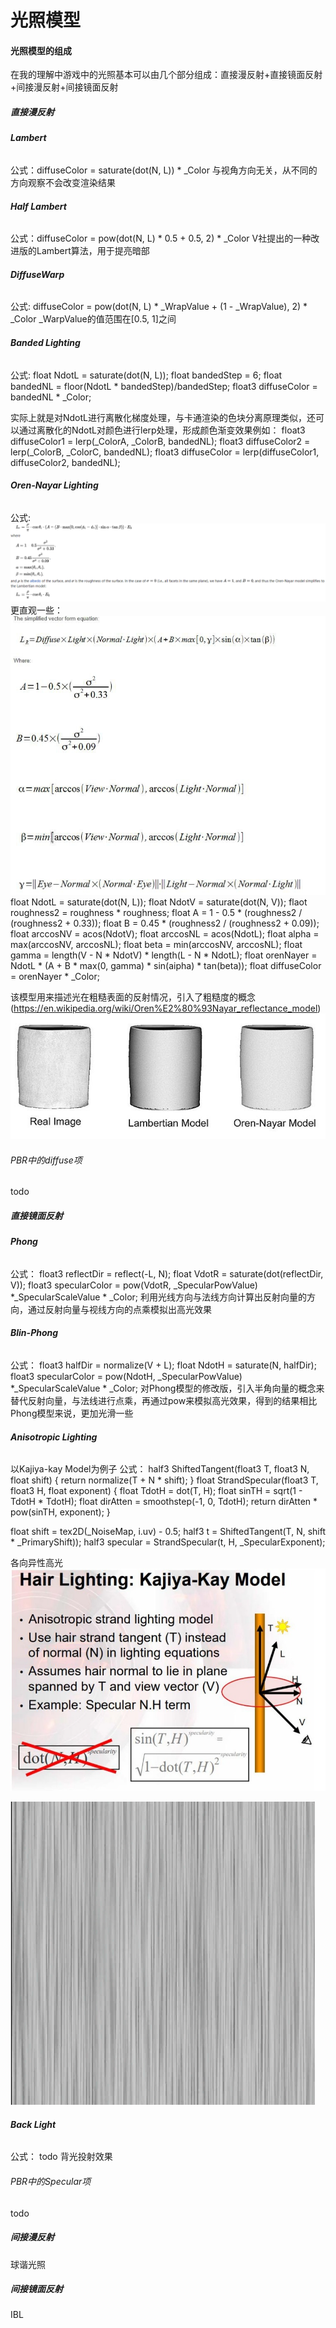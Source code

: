 # 光照模型
#### 光照模型的组成
在我的理解中游戏中的光照基本可以由几个部分组成：直接漫反射+直接镜面反射+间接漫反射+间接镜面反射

##### 直接漫反射
###### **Lambert**
公式：diffuseColor = saturate(dot(N, L)) * _Color
与视角方向无关，从不同的方向观察不会改变渲染结果

###### **Half Lambert**
公式：diffuseColor = pow(dot(N, L) * 0.5 + 0.5, 2) * _Color
V社提出的一种改进版的Lambert算法，用于提亮暗部

###### **DiffuseWarp**
公式: diffuseColor = pow(dot(N, L) * _WrapValue + (1 - _WrapValue), 2) * _Color
_WarpValue的值范围在[0.5, 1]之间

###### **Banded Lighting**
公式:
float NdotL = saturate(dot(N, L));
float bandedStep = 6;
float bandedNL = floor(NdotL * bandedStep)/bandedStep;
float3 diffuseColor = bandedNL * _Color;

实际上就是对NdotL进行离散化梯度处理，与卡通渲染的色块分离原理类似，还可以通过离散化的NdotL对颜色进行lerp处理，形成颜色渐变效果例如：
float3 diffuseColor1 = lerp(_ColorA, _ColorB, bandedNL);
float3 diffuseColor2 = lerp(_ColorB, _ColorC, bandedNL);
float3 diffuseColor = lerp(diffuseColor1, diffuseColor2, bandedNL);

###### **Oren-Nayar Lighting**
公式:
![](vx_images/5169347200351.png)
更直观一些：
![](vx_images/5982849226810.png)
float NdotL = saturate(dot(N, L));
float NdotV = saturate(dot(N, V));
flaot roughness2 = roughness * roughness;
float A = 1 - 0.5 * (roughness2 / (roughness2 + 0.33));
float B = 0.45 * (roughness2 / (roughness2 + 0.09));
float arccosNV = acos(NdotV);
float arccosNL = acos(NdotL);
float alpha = max(arccosNV, arccosNL);
float beta = min(arccosNV, arccosNL);
float gamma = length(V - N * NdotV) * length(L - N * NdotL);
float orenNayer = NdotL * (A + B * max(0, gamma) * sin(aipha) * tan(beta));
float diffuseColor = orenNayer * _Color;

该模型用来描述光在粗糙表面的反射情况，引入了粗糙度的概念(https://en.wikipedia.org/wiki/Oren%E2%80%93Nayar_reflectance_model)
![](vx_images/254849206644.png)

###### PBR中的diffuse项
todo



##### 直接镜面反射
###### **Phong**
公式：
float3 reflectDir = reflect(-L, N);
float VdotR = saturate(dot(reflectDir, V));
float3 specularColor = pow(VdotR, _SpecularPowValue) *_SpecularScaleValue * _Color;
利用光线方向与法线方向计算出反射向量的方向，通过反射向量与视线方向的点乘模拟出高光效果

###### **Blin-Phong**
公式：
float3 halfDir = normalize(V + L);
float NdotH = saturate(N, halfDir);
float3 specularColor = pow(NdotH, _SpecularPowValue) *_SpecularScaleValue * _Color;
对Phong模型的修改版，引入半角向量的概念来替代反射向量，与法线进行点乘，再通过pow来模拟高光效果，得到的结果相比Phong模型来说，更加光滑一些

###### **Anisotropic Lighting**
以Kajiya-kay Model为例子
公式：
half3 ShiftedTangent(float3 T, float3 N, float shift)
{
    return normalize(T + N * shift);
}
float StrandSpecular(float3 T, float3 H, float exponent)
{
    float TdotH = dot(T, H);
    float sinTH = sqrt(1 - TdotH * TdotH);
    float dirAtten = smoothstep(-1, 0, TdotH);
    return dirAtten * pow(sinTH, exponent);
}

float shift = tex2D(_NoiseMap, i.uv) - 0.5;
half3 t = ShiftedTangent(T, N, shift * _PrimaryShift));
half3 specular = StrandSpecular(t, H, _SpecularExponent);

各向异性高光
![](vx_images/1256404180353.png)

![](vx_images/2968215198779.png)

###### **Back Light**
公式：
todo
背光投射效果

###### PBR中的Specular项
todo

##### 间接漫反射
球谐光照


##### 间接镜面反射
IBL

